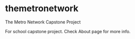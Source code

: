 # themetronetwork
The Metro Network Capstone Project

For school capstone project. Check About page for more info.
